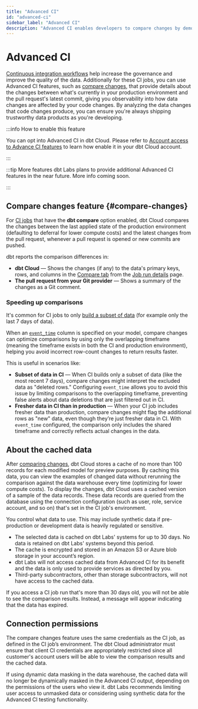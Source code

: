 ```yaml
---
title: "Advanced CI"
id: "advanced-ci"
sidebar_label: "Advanced CI"
description: "Advanced CI enables developers to compare changes by demonstrating the changes the code produces."
---
```


# Advanced CI <Lifecycle status="enterprise"/>

[Continuous integration workflows](/docs/deploy/continuous-integration) help increase the governance and improve the quality of the data. Additionally for these CI jobs, you can use Advanced CI features, such as [compare changes](#compare-changes), that provide details about the changes between what's currently in your production environment and the pull request's latest commit, giving you observability into how data changes are affected by your code changes. By analyzing the data changes that code changes produce, you can ensure you're always shipping trustworthy data products as you're developing. 

:::info How to enable this feature

You can opt into Advanced CI in dbt Cloud. Please refer to [Account access to Advance CI features](/docs/cloud/account-settings#account-access-to-advanced-ci-features) to learn how enable it in your dbt Cloud account.

:::

:::tip More features
dbt Labs plans to provide additional Advanced CI features in the near future. More info coming soon.

:::

## Compare changes feature {#compare-changes}

For [CI jobs](/docs/deploy/ci-jobs) that have the **dbt compare** option enabled, dbt Cloud compares the changes between the last applied state of the production environment (defaulting to deferral for lower compute costs) and the latest changes from the pull request, whenever a pull request is opened or new commits are pushed.  

dbt reports the comparison differences in:

- **dbt Cloud** &mdash; Shows the changes (if any) to the data's primary keys, rows, and columns in the [Compare tab](/docs/deploy/run-visibility#compare-tab) from the [Job run details](/docs/deploy/run-visibility#job-run-details) page. 
- **The pull request from your Git provider** &mdash; Shows a summary of the changes as a Git comment.

<Lightbox src="/img/docs/dbt-cloud/example-ci-compare-changes-tab.png" width="85%" title="Example of the Compare tab" />

### Speeding up comparisons
It's common for CI jobs to only [build a subset of data](/best-practices/best-practice-workflows#limit-the-data-processed-when-in-development) (for example only the last 7 days of data). 

When an [`event_time`](/reference/resource-configs/event-time) column is specified on your model, compare changes can optimize comparisons by using only the overlapping timeframe (meaning the timeframe exists in both the CI and production environment), helping you avoid incorrect row-count changes to return results faster.

This is useful in scenarios like:
- **Subset of data in CI** &mdash; When CI builds only a subset of data (like the most recent 7 days), compare changes might interpret the excluded data as "deleted rows." Configuring `event_time` allows you to avoid this issue by limiting comparisons to the overlapping timeframe, preventing false alerts about data deletions that are just filtered out in CI.
- **Fresher data in CI than in production** &mdash; When your CI job includes fresher data than production, compare changes might flag the additional rows as "new" data, even though they’re just fresher data in CI. With `event_time` configured, the comparison only includes the shared timeframe and correctly reflects actual changes in the data.

<Lightbox src="/img/docs/deploy/apples_to_apples.png" width="90%" title="event_time ensures the same time-slice of data is accurately compared between your CI and production environments." />

## About the cached data

After [comparing changes](#compare-changes), dbt Cloud stores a cache of no more than 100 records for each modified model for preview purposes. By caching this data, you can view the examples of changed data without rerunning the comparison against the data warehouse every time (optimizing for lower compute costs). To display the changes, dbt Cloud uses a cached version of a sample of the data records. These data records are queried from the database using the connection configuration (such as user, role, service account, and so on) that's set in the CI job's environment. 

You control what data to use. This may include synthetic data if pre-production or development data is heavily regulated or sensitive. 

- The selected data is cached on dbt Labs' systems for up to 30 days. No data is retained on dbt Labs' systems beyond this period.
- The cache is encrypted and stored in an Amazon S3 or Azure blob storage in your account’s region. 
- dbt Labs will not access cached data from Advanced CI for its benefit and the data is only used to provide services as directed by you. 
- Third-party subcontractors, other than storage subcontractors, will not have access to the cached data.

If you access a CI job run that's more than 30 days old, you will not be able to see the comparison results. Instead, a message will appear indicating that the data has expired.

<Lightbox src="/img/docs/deploy/compare-expired.png" width="60%" title="Example of message about expired data in the Compare tab" />

## Connection permissions

The compare changes feature uses the same credentials as the CI job, as defined in the CI job’s environment. The dbt Cloud administrator must ensure that client CI credentials are appropriately restricted since all customer's account users will be able to view the comparison results and the cached data.

If using dynamic data masking in the data warehouse, the cached data will no longer be dynamically masked in the Advanced CI output, depending on the permissions of the users who view it. dbt Labs recommends limiting user access to unmasked data or considering using synthetic data for the Advanced CI testing functionality.

<Lightbox src="/img/docs/deploy/compare-credentials.png" width="60%" title="Example of credentials in the user settings" />
